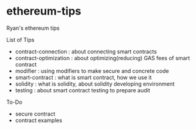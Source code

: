 # ethereum-tips
Ryan's ethereum tips

List of Tips
  - contract-connection : about connecting smart contracts
  - contract-optimization : about optimizing(reducing) GAS fees of smart contract
  - modifier : using modifiers to make secure and concrete code
  - smart-contract : what is smart contract, how we use it
  - solidity : what is solidity, about solidity developing environment
  - testing : about smart contract testing to prepare audit

To-Do
  - secure contract
  - contract examples